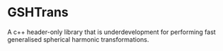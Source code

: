 # GSHTrans

A c++ header-only library that is underdevelopment for performing fast generalised spherical harmonic transformations.
